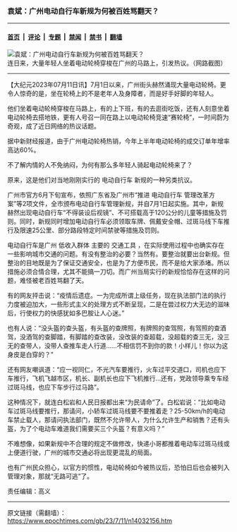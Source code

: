### 袁斌：广州电动自行车新规为何被百姓骂翻天？

---

#### [首页](../../../..?n14032156) &nbsp;|&nbsp; [评论](../../../../../epoch-comment?n14032156) &nbsp;|&nbsp; [专题](../../../../../epoch-special?n14032156) &nbsp;|&nbsp; [禁闻](../../../../../epoch-news?n14032156) &nbsp;|&nbsp; [禁书](../../../../../books?n14032156) &nbsp;|&nbsp; [翻墙](https://github.com/gfw-breaker/nogfw/blob/master/README.md?n14032156)


<div><img alt="袁斌：广州电动自行车新规为何被百姓骂翻天？" class="attachment-djy_600_400 size-djy_600_400 wp-post-image" src="https://i.epochtimes.com/assets/uploads/2023/07/id14032163-a038b52f8f82fa3caa2de4c9e798448d-.png"/>
<div class="caption">
 连日来，大量年轻人坐着电动轮椅穿梭在广州的马路上，引发热议。（网路截图）
</div></div><hr/><div class="post_content" id="artbody" itemprop="articleBody">
 <!-- article content begin -->
 <p>
  【大纪元2023年07月11日讯】7月1日以来，广州街头赫然涌现大量电动轮椅。更令人惊奇的是，坐在轮椅上的不是老年人及身障者，而是好手好脚的年轻人。
 </p>
 <p>
  他们坐着电动轮椅穿梭在马路上，有的上下班，有的去逛街吃饭，还有人刻意坐着电动轮椅去搭地铁，更有人号召一同在路上以电动轮椅竞速“赛轮椅”，一时间蔚为奇观，成了近日网络的热议话题。
 </p>
 <p>
  据中新财经报道，由于广州电动轮椅热销，今年上半年电动轮椅的成交订单年增率高达60%。
 </p>
 <p>
  不了解内情的人不免纳闷，为何有那么多年轻人骑起电动轮椅来了？
 </p>
 <p>
  原来，这是他们对当地刚刚实行的
  <ok href="https://www.epochtimes.com/gb/tag/%E7%94%B5%E5%8A%A8%E8%87%AA%E8%A1%8C%E8%BD%A6.html">
   电动自行车
  </ok>
  新规的一种另类抗议。
 </p>
 <p>
  广州市官方6月下旬宣布，依照广东省及广州市“推进
  <ok href="https://www.epochtimes.com/gb/tag/%E7%94%B5%E5%8A%A8%E8%87%AA%E8%A1%8C%E8%BD%A6.html">
   电动自行车
  </ok>
  管理改革方案”等2项文件，全市颁布电动自行车管理新规，并自7月1日起实施。其中，新规赫然出现电动自行车“不得装设后视镜”、不可搭载高于120公分的儿童等措施及罚则。同时，新规同时增加电动自行车必须领取车牌、佩戴安全帽、过斑马线下车推行及限速25公里、部分路段特定时间禁驶等措施及罚则。
 </p>
 <p>
  电动自行车是广州
  <ok href="https://www.epochtimes.com/gb/tag/%E4%BD%8E%E6%94%B6%E5%85%A5%E7%BE%A4%E4%BD%93.html">
   低收入群体
  </ok>
  主要的
  <ok href="https://www.epochtimes.com/gb/tag/%E4%BA%A4%E9%80%9A%E5%B7%A5%E5%85%B7.html">
   交通工具
  </ok>
  ，在实际使用过程中也确实存在一些影响城市交通的问题。有没有整治的必要？当然有。要整治就要出台新规。但整治的目地既是为了保证交通安全，也是为了方便市民，而不是给大家添堵。所以措施必须合情合理，尤其不能搞一刀切。而广州当局实行的新规恰恰存在这样的问题，难怪被老百姓骂翻了天。
 </p>
 <p>
  有的网友抨击说：“疫情后遗症。一为完成所谓上级任务，现在执法部门法的执行力度被迫加大，一些形式主义的处理方式不断呈现，二是在尝过权力大无边的滋味后，行使权力的快感犹如多巴胺让人心迷。”
 </p>
 <p>
  也有人说：“没头盔的查头盔，有头盔的查牌照，有牌照的查驾照，有驾照的查酒驾，没酒驾的查脚踏，有脚踏的查改装，没改装的查超载，没超载的查三无，没三无的查带人，没带人查推车走人行道……不相信罚不到你的款！小样儿！你以为这身皮是白穿的？”
 </p>
 <p>
  还有网友嘲讽道：“应一视同仁，不光汽车要推行，火车过平交道口，司机也应下车推行，飞机飞越市区，机长、副机长也应下飞机推行…还有，党政领导乘专车经过斑马线，也应下车步行过马路”。
 </p>
 <p>
  这种情况下，就连白松岩和人民日报都出来“为民请命”了。白松岩说：“比如电动车过斑马线要推行，那请问，小轿车过斑马线要不要推着走？25-50km/h的电动车禁止载人，那请问执法部门，既然不允许带人，为什么允许生产和销售？还有头盔，为了个电动车难道我们需要买三个头盔？有意义吗？”
 </p>
 <p>
  不难想像，如果新规中不合理的规定不做修改，快递小哥都推着电动车过斑马线或上便道行驶，广州的城市交通必将出现更混乱的局面。
 </p>
 <p>
  也有广州民众担心，以官方的惯性，电动轮椅如今被热议后，恐怕日后也会被列入管理对象，那就“无路可逃”了。
 </p>
 <p>
  责任编辑：高义
 </p>
 <!-- article content end -->
 <div id="below_article_ad">
 </div>
</div>


---

原文链接（需翻墙）：https://www.epochtimes.com/gb/23/7/11/n14032156.htm